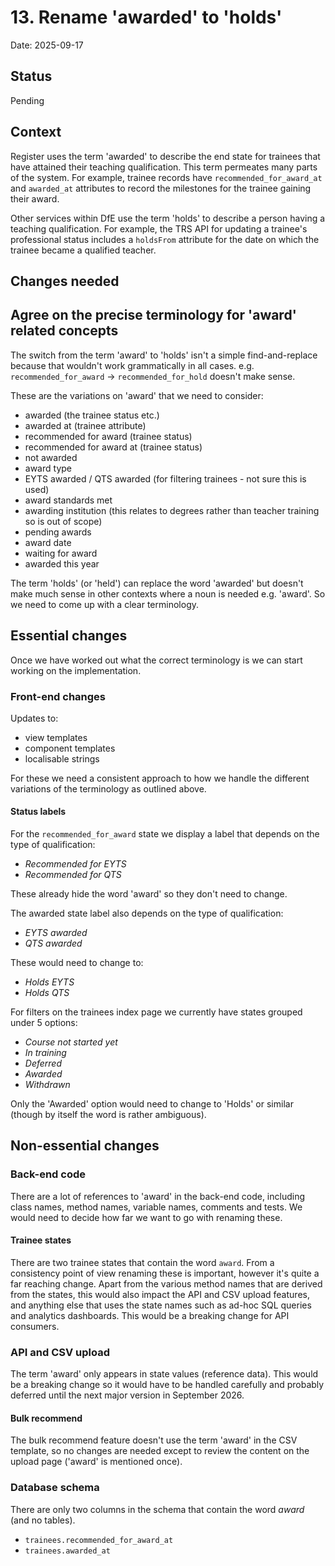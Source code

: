 # 13. Rename 'awarded' to 'holds'

Date: 2025-09-17

## Status

Pending

## Context

Register uses the term 'awarded' to describe the end state for trainees that have attained their teaching qualification. This term permeates many parts of the system. For example, trainee records have `recommended_for_award_at` and `awarded_at` attributes to record the milestones for the trainee gaining their award.

Other services within DfE use the term 'holds' to describe a person having a teaching qualification. For example, the TRS API for updating a trainee's professional status includes a `holdsFrom` attribute for the date on which the trainee became a qualified teacher.

## Changes needed

## Agree on the precise terminology for 'award' related concepts

The switch from the term 'award' to 'holds' isn't a simple find-and-replace because that wouldn't work grammatically in all cases. e.g. `recommended_for_award` -> `recommended_for_hold` doesn't make sense.

These are the variations on 'award' that we need to consider:

- awarded (the trainee status etc.)
- awarded at (trainee attribute)
- recommended for award (trainee status)
- recommended for award at (trainee status)
- not awarded
- award type
- EYTS awarded / QTS awarded (for filtering trainees - not sure this is used)
- award standards met
- awarding institution (this relates to degrees rather than teacher training so is out of scope)
- pending awards
- award date
- waiting for award
- awarded this year

The term 'holds' (or 'held') can replace the word 'awarded' but doesn't make much sense in other contexts where a noun is needed e.g. 'award'. So we need to come up with a clear terminology.

## Essential changes

Once we have worked out what the correct terminology is we can start working on the implementation.

### Front-end changes

Updates to:

- view templates
- component templates
- localisable strings

For these we need a consistent approach to how we handle the different variations of the terminology as outlined above.

#### Status labels

For the `recommended_for_award` state we display a label that depends on the type of qualification:

- _Recommended for EYTS_
- _Recommended for QTS_

These already hide the word 'award' so they don't need to change.

The awarded state label also depends on the type of qualification:

- _EYTS awarded_
- _QTS awarded_

These would need to change to:

- _Holds EYTS_
- _Holds QTS_

For filters on the trainees index page we currently have states grouped under 5 options:

- _Course not started yet_
- _In training_
- _Deferred_
- _Awarded_
- _Withdrawn_

Only the 'Awarded' option would need to change to 'Holds' or similar (though by itself the word is rather ambiguous).

## Non-essential changes

### Back-end code

There are a lot of references to 'award' in the back-end code, including class names, method names, variable names, comments and tests. We would need to decide how far we want to go with renaming these.

#### Trainee states

There are two trainee states that contain the word `award`. From a consistency point of view renaming these is important, however it's quite a far reaching change. Apart from the various method names that are derived from the states, this would also impact the API and CSV upload features, and anything else that uses the state names such as ad-hoc SQL queries and analytics dashboards. This would be a breaking change for API consumers.

### API and CSV upload

The term 'award' only appears in state values (reference data). This would be a breaking change so it would have to be handled carefully and probably deferred until the next major version in September 2026.

#### Bulk recommend

The bulk recommend feature doesn't use the term 'award' in the CSV template, so no changes are needed except to review the content on the upload page ('award' is mentioned once).

### Database schema

There are only two columns in the schema that contain the word _award_ (and no tables).

- `trainees.recommended_for_award_at`
- `trainees.awarded_at`



